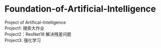 # Foundation-of-Artificial-Intelligence
Project of Artifical-Intelligence  
Project1: 搜索大作业  
Project2：ResNet18 解决残差问题  
Project3: 强化学习  

